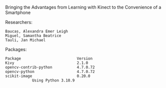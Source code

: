 Bringing the Advantages from Learning with Kinect to the Convenience of a Smartphone

Researchers:
    
    Baucas, Alexandra Emer Leigh
    Miguel, Samantha Beatrice 
    Tauli, Jan Michael

Packages:
    
    Package                         Version
    Kivy                            2.1.0
    opencv-contrib-python           4.7.0.72
    opencv-python                   4.7.0.72
    scikit-image                    0.20.0
                Using Python 3.10.9
